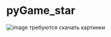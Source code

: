 # pyGame_star
![image](https://github.com/Bkey-201/pyGame_star/assets/114351155/3c9c68d7-0d24-4707-835c-8eab47bf2d86)
требуются скачать картинки
